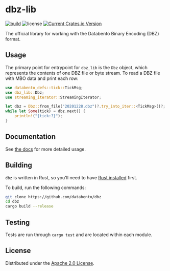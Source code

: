 # dbz-lib

[![build](https://github.com/databento/dbz/actions/workflows/build.yml/badge.svg)](https://github.com/databento/dbz/actions/workflows/build.yml)
![license](https://img.shields.io/github/license/databento/dbz?color=blue)
[![Current Crates.io Version](https://img.shields.io/crates/v/dbz-lib.svg)](https://crates.io/crates/dbz-lib)

The official library for working with the Databento Binary Encoding (DBZ) format.

## Usage

The primary point for entrypoint for `dbz_lib` is the `Dbz` object, which
represents the contents of one DBZ file or byte stream.
To read a DBZ file with MBO data and print each row:
```rust
use databento_defs::tick::TickMsg;
use dbz_lib::Dbz;
use streaming_iterator::StreamingIterator;

let dbz = Dbz::from_file("20201228.dbz")?.try_into_iter::<TickMsg>()?;
while let Some(tick) = dbz.next() {
    println!("{tick:?}");
}
```

## Documentation

See [the docs](https://docs.rs/dbz-lib) for more detailed usage.

## Building

`dbz` is written in Rust, so you'll need to have [Rust installed](https://www.rust-lang.org/)
first.

To build, run the following commands:
```sh
git clone https://github.com/databento/dbz
cd dbz
cargo build --release
```

## Testing

Tests are run through `cargo test` and are located within each module.

## License

Distributed under the [Apache 2.0 License](https://www.apache.org/licenses/LICENSE-2.0.html).
